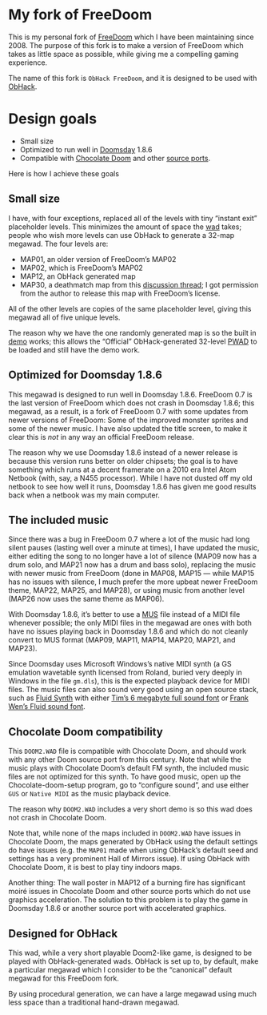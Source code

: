 # My fork of FreeDoom

This is my personal fork of [FreeDoom](https://doomwiki.org/wiki/Freedoom)
which I have been maintaining since 2008.  The purpose of this fork is
to make a version of FreeDoom which takes as little space as possible,
while giving me a compelling gaming experience.

The name of this fork is `ObHack FreeDoom`, and it is designed to be
used with [ObHack](https://doomwiki.org/wiki/ObHack).

# Design goals

* Small size
* Optimized to run well in [Doomsday](https://doomwiki.org/wiki/Doomsday) 1.8.6
* Compatible with [Chocolate Doom](https://doomwiki.org/wiki/Chocolate_Doom) and other [source ports](https://doomwiki.org/wiki/Source_port).

Here is how I achieve these goals

## Small size

I have, with four exceptions, replaced all of the levels with tiny
“instant exit” placeholder levels.  This minimizes the amount of
space the [wad](https://doomwiki.org/wiki/WAD) takes; people who wish 
more levels can use ObHack to generate a 32-map megawad.  The four 
levels are:

* MAP01, an older version of FreeDoom’s MAP02
* MAP02, which is FreeDoom’s MAP02
* MAP12, an ObHack generated map
* MAP30, a deathmatch map from this [discussion thread](https://www.doomworld.com/forum/topic/90524-rework-in-freedm-maps/?page=5&tab=comments#comment-1925820);  I got permission from the author to release this map with FreeDoom’s license.

All of the other levels are copies of the same placeholder level, giving
this megawad all of five unique levels.

The reason why we have the one randomly generated map is so the built 
in [demo](https://doomwiki.org/wiki/Demo) works; this allows the
“Official” ObHack-generated 32-level [PWAD](https://doomwiki.org/wiki/PWAD)
to be loaded and still have the demo work.

## Optimized for Doomsday 1.8.6

This megawad is designed to run well in Doomsday 1.8.6.  FreeDoom 0.7
is the last version of FreeDoom which does not crash in Doomsday 1.8.6;
this megawad, as a result, is a fork of FreeDoom 0.7 with some updates
from newer versions of FreeDoom:  Some of the improved monster sprites
and some of the newer music.  I have also updated the title screen,
to make it clear this is *not* in any way an official FreeDoom release.

The reason why we use Doomsday 1.8.6 instead of a newer release is
because this version runs better on older chipsets; the goal is
to have something which runs at a decent framerate on a 2010 era
Intel Atom Netbook (with, say, a N455 processor).  While I have
not dusted off my old netbook to see how well it runs, Doomsday
1.8.6 has given me good results back when a netbook was my main 
computer.

## The included music

Since there was a bug in FreeDoom 0.7 where a lot of the music had long
silent pauses (lasting well over a minute at times), I have updated
the music, either editing the song to no longer have a lot of silence
(MAP09 now has a drum solo, and MAP21 now has a drum and bass solo),
replacing the music with newer music from FreeDoom (done in MAP08,
MAP15 — while MAP15 has no issues with silence, I much prefer the more
upbeat newer FreeDoom theme, MAP22, MAP25, and MAP28), or using music
from another level (MAP26 now uses the same theme as MAP06).

With Doomsday 1.8.6, it’s better to use a [MUS](https://doomwiki.org/wiki/MUS) 
file instead of a MIDI file whenever possible; the only MIDI files in
the megawad are ones with both have no issues playing back in Doomsday
1.8.6 and which do not cleanly convert to MUS format (MAP09, MAP11,
MAP14, MAP20, MAP21, and MAP23).

Since Doomsday uses Microsoft Windows’s native MIDI synth (a GS
emulation wavetable synth licensed from Roland, buried very deeply in
Windows in the file `gm.dls`), this is the expected playback device for
MIDI files.  The music files can also sound very good using an open
source stack, such as [Fluid Synth](http://www.fluidsynth.org/) with 
either
[Tim’s 6 megabyte full sound font](http://www.timbrechbill.com/saxguru/Timidity.php) 
or
[Frank Wen’s Fluid sound font](https://packages.debian.org/search?keywords=fluid-soundfont-gm).

## Chocolate Doom compatibility

This `DOOM2.WAD` file is compatible with Chocolate Doom, and should work
with any other Doom source port from this century.  Note that while the
music plays with Chocolate Doom’s default FM synth, the included music
files are not optimized for this synth.  To have good music, open up the
Chocolate-doom-setup program, go to “configure sound”, and use either
`GUS` or `Native MIDI` as the music playback device.

The reason why `DOOM2.WAD` includes a very short demo is so this wad does
not crash in Chocolate Doom.

Note that, while none of the maps included in `DOOM2.WAD` have issues in
Chocolate Doom, the maps generated by ObHack using the default settings
do have issues (e.g. the `MAP01` made when using ObHack’s default seed
and settings has a very prominent Hall of Mirrors issue).  If using
ObHack with Chocolate Doom, it is best to play tiny indoors maps.

Another thing: The wall poster in MAP12 of a burning fire has significant
moiré issues in Chocolate Doom and other source ports which do not use
graphics acceleration.  The solution to this problem is to play the game
in Doomsday 1.8.6 or another source port with accelerated graphics.

## Designed for ObHack

This wad, while a very short playable Doom2-like game, is designed to
be played with ObHack-generated wads.  ObHack is set up to, by default,
make a particular megawad which I consider to be the “canonical” default
megawad for this FreeDoom fork.  

By using procedural generation, we can have a large megawad using much
less space than a traditional hand-drawn megawad.
